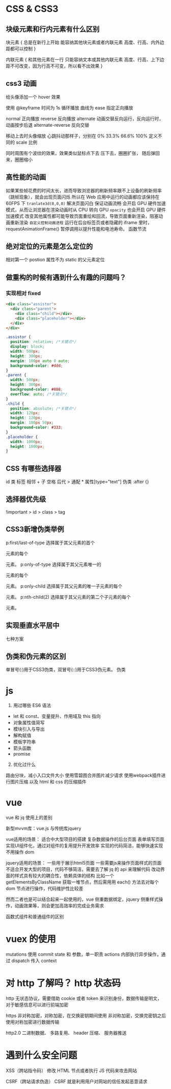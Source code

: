 # CSS & CSS3

## 块级元素和行内元素有什么区别

块元素 {
    总是在新行上开始
    能容纳其他块元素或者内联元素
    高度、行高、内外边距都可以控制
}

内联元素 {
    和其他元素在一行
    只能容纳文本或其他内联元素
    高度、行高、上下边距不可改变，因为行高不可变，所以看不出效果
}

## css3 动画

给头像添加一个 hover 效果

使用 @keyframe
时间为 1s 循环播放 曲线为 ease 指定正向播放

normal 正向播放
reverse 反向播放
alternate 动画交替反向运行，反向运行时，动画按步后退
alternate-reverse 反向交替

移动上去时头像缩放 心跳抖动那样子，分别在 0% 33.3% 66.6% 100% 定义不同的 scale 比例

同时周围有个波纹的效果，效果类似鼠标点下去 压下去，圈圈扩张， 随后弹回来，圈圈缩小

## 高性能的动画

如果某些帧花费的时间太长，进而导致浏览器的刷新频率跟不上设备的刷新频率（跳帧现象），就会出现页面闪烁
所以在 Web 应用中运行的动画都应该保持在 60FPS 下
`tranlate3d(0,0,0)`
解决页面闪白
保证动画流畅
会开启 GPU 硬件加速模式，从而让浏览器在渲染动画时从 CPU 转向 GPU
`opacity`
也会开启 GPU 硬件加速模式
改变其他属性都可能导致页面重绘和回流，导致页面重新渲染，阻塞动画重新渲染
`自定义控制动画进程`
运行在后台标签页或者隐藏的 iframe 里时，requestAnimationFrame() 暂停调用以提升性能和电池寿命。
函数节流

## 绝对定位的元素是怎么定位的

相对第一个 postion 属性不为 static 的父元素定位

## 做重构的时候有遇到什么有趣的问题吗？

### 实现相对 fixed
```html
<div class="assistor">
  <div class="parent">
    <div class="child"></div>
    <div class="placeholder"></div>
  </div>
</div>
```
```css
.assistor {
  position: relative; /*关键点*/
  display: block;
  width: 500px;
  height: 300px;
  margin: 100px auto 0 auto;
  background-color: #ddd;
}
.parent {
  width: 500px;
  height: 300px;
  background-color: #888;
  overflow: auto; /*关键点*/
}
.child {
  position: absolute; /*关键点*/
  width: 120px;
  height: 120px;
  margin: 100px 50px;
  background-color: #333;
}
.placeholder {
  width: 1000px;
  height: 1000px;
}
```

## CSS 有哪些选择器

id
类
标签
相邻 +
子 空格
后代 >
通配 *
属性[type="text"]
伪类 :after {}

## 选择器优先级
!important >  id > class > tag

## CSS3新增伪类举例
p:first/last-of-type 选择属于其父元素的首个<p>元素的每个<p>元素。
p:only-of-type  选择属于其父元素唯一的<p>元素的每个<p>元素。
p:only-child    选择属于其父元素的唯一子元素的每个<p>元素。
p:nth-child(2)  选择属于其父元素的第二个子元素的每个<p>元素。

## 实现垂直水平居中

七种方案





## 伪类和伪元素的区别

单冒号(:)用于CSS3伪类，双冒号(::)用于CSS3伪元素。
伪类

# js

1. 用过哪些 ES6 语法
 * let 和 const、变量提升、作用域及 this 指向
 * 对象属性值简写
 * 模块引入与导出
 * 解构赋值
 * 模板字符串
 * 箭头函数
 * promise


2. 优化过什么

路由分块，减小入口文件大小
使用雪碧图合并图片减少请求
使用webpack插件进行图片压缩
以及 html 和 css 的压缩插件


# vue

vue 和 jq 使用上的差别

新型mvvm库：vue.js 与传统库jquery

vue适用的场景：
适合中大型项目的搭建
复杂数据操作的后台页面
表单填写页面
实现UI组件化，通过对组件的复用提升开发效率
实现的代码简洁，能够快速实现
不用操作 dom

jquery适用的场景：
一些用于展示html5页面
一些需要js来操作页面样式的页面
不适合开发大型的项目，代码不够简洁，需要去了解 jq 的 api 来理解代码
改动界面的样式具有较大的耦合性，依赖具体的结构
比如一个 getElementsByClassName 获取一堆节点，然后需用用 each() 方法去对每个 dom 节点进行操作，代码维护性比较差

然而二者也是可以结合起来一起使用的，vue 侧重数据绑定，jquery 侧重样式操作，动画效果等，则会更加高效率的完成业务需求

函数式组件和普通组件的区别

# vuex 的使用
mutations 使用 commit state 和 参数，单一职责
actions 内部执行异步操作，通过 dispatch 传入 context


# 对 http 了解吗？ http 状态码

http 无状态协议，需要借助 cookie 或者 token 来识别身份，数据传输是明文，对于敏感信息可以进行前端加密

https 非对称加密，对称加密，在交换密钥期间使用 非对称加密，交换完密钥之后使用对称加密进行数据传输

http2.0
二进制数据、
多路复用、
header 压缩、
服务器推送

# 遇到什么安全问题

XSS（跨站指令码）
修改 HTML 节点或者执行 JS 代码来攻击网站

CSRF（跨站请求伪造）
CSRF 就是利用用户对网站的信任发起恶意请求
